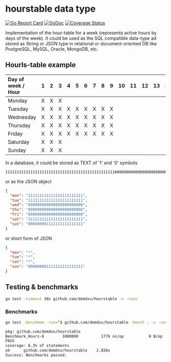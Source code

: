 # hourstable data type

[![Go Report Card](https://goreportcard.com/badge/github.com/geniusrabbit/hourstable)](https://goreportcard.com/report/github.com/geniusrabbit/hourstable)
[![GoDoc](https://godoc.org/github.com/geniusrabbit/hourstable?status.svg)](https://godoc.org/github.com/geniusrabbit/hourstable)
[![Coverage Status](https://coveralls.io/repos/github/geniusrabbit/hourstable/badge.svg)](https://coveralls.io/github/geniusrabbit/hourstable)

Implementation of the hour-table for a week (represents active hours by days of the week).
It could be used as the SQL compatible data-type ad stored as String or JSON type in relational or document-oriented DB like PostgreSQL, MySQL, Oracle, MongoDB, etc.

## Hourls-table example

| Day of week / Hour | 1 | 2 | 3 | 4 | 5 | 6 | 7 | 8 | 9 | 10 | 11 | 12 | 13 | 14 | 15 | 16 | 17 | 18 | 19 | 20 | 21 | 22 | 23 | 24 |
|:-------------------|:-:|:-:|:-:|:-:|:-:|:-:|:-:|:-:|:-:|:--:|:--:|:--:|:--:|:--:|:--:|:--:|:--:|:--:|:--:|:--:|:--:|:--:|:--:|:--:|
| Monday             | X | X | X |   |   |   |   |   |   |    |    |    |    |    |    |    |    |    |    |    |    |    | X  | X  |
| Tuesday            | X | X | X | X | X | X | X | X | X |    |    |    |    |    |    |    |    |    |    |    |    |    | X  | X  |
| Wednesday          | X | X | X | X | X | X | X | X | X |    |    |    |    |    |    |    |    |    |    |    |    |    | X  | X  |
| Thursday           | X | X | X | X | X | X | X | X | X |    |    |    |    |    |    |    |    |    |    |    |    |    | X  | X  |
| Friday             | X | X | X | X | X | X | X | X | X |    |    |    |    |    |    |    |    |    |    |    |    |    | X  | X  |
| Saturday           | X | X | X |   |   |   |   |   |   |    |    |    |    |    |    |    |    |    |    |    |    |    | X  | X  |
| Sunday             | X | X | X |   |   |   |   |   |   |    |    |    |    |    |    |    |    |    |    |    |    |    | X  | X  |

In a database, it could be stored as TEXT of '1' and '0' symbols

```
111111111111111111111111111111111111111111111111000000000000000000000000000000000000000000000000000000000000000000000000111111111111111111111111111111111111111111111111
```

or as the JSON object

```json
{
  "mon": "111111111111111111111111",
  "tue": "111111111111111111111111",
  "wed": "000000000000000000000000",
  "thu": "000000000000000000000000",
  "fri": "000000000000000000000000",
  "sat": "111111111111111111111111",
  "sun": "000000001111111111111111"
}
```

or short form of JSON

```json
{
  "mon": "*",
  "tue": "*",
  "sat": "*",
  "sun": "000000001111111111111111"
}
```

## Testing & benchmarks

```sh
go test -timeout 30s github.com/demdxx/hourstable -v -race
```

### Benchmarks

```sh
go test -benchmem -run=^$ github.com/demdxx/hourstable -bench . -v -race

pkg: github.com/demdxx/hourstable
Benchmark_Hours-8   	 1000000	      1776 ns/op	       0 B/op	       0 allocs/op
PASS
coverage: 8.3% of statements
ok  	github.com/demdxx/hourstable	2.826s
Success: Benchmarks passed.
```
